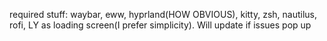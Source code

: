 required stuff: waybar, eww, hyprland(HOW OBVIOUS), kitty, zsh, nautilus, rofi, LY as loading screen(I prefer simplicity). Will update if issues pop up
